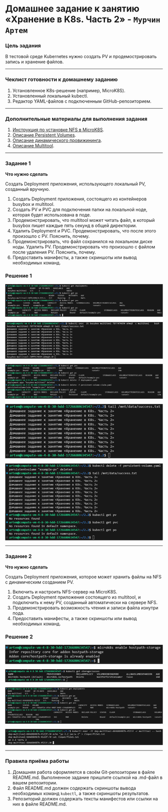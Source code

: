 # Домашнее задание к занятию «Хранение в K8s. Часть 2» - `Мурчин Артем`

### Цель задания

В тестовой среде Kubernetes нужно создать PV и продемострировать запись и хранение файлов.

------

### Чеклист готовности к домашнему заданию

1. Установленное K8s-решение (например, MicroK8S).
2. Установленный локальный kubectl.
3. Редактор YAML-файлов с подключенным GitHub-репозиторием.

------

### Дополнительные материалы для выполнения задания

1. [Инструкция по установке NFS в MicroK8S](https://microk8s.io/docs/nfs). 
2. [Описание Persistent Volumes](https://kubernetes.io/docs/concepts/storage/persistent-volumes/). 
3. [Описание динамического провижининга](https://kubernetes.io/docs/concepts/storage/dynamic-provisioning/). 
4. [Описание Multitool](https://github.com/wbitt/Network-MultiTool).

------

### Задание 1

**Что нужно сделать**

Создать Deployment приложения, использующего локальный PV, созданный вручную.

1. Создать Deployment приложения, состоящего из контейнеров busybox и multitool.
2. Создать PV и PVC для подключения папки на локальной ноде, которая будет использована в поде.
3. Продемонстрировать, что multitool может читать файл, в который busybox пишет каждые пять секунд в общей директории. 
4. Удалить Deployment и PVC. Продемонстрировать, что после этого произошло с PV. Пояснить, почему.
5. Продемонстрировать, что файл сохранился на локальном диске ноды. Удалить PV.  Продемонстрировать что произошло с файлом после удаления PV. Пояснить, почему.
5. Предоставить манифесты, а также скриншоты или вывод необходимых команд.

### Решение 1

![](https://github.com/artmur1/22-2.2-K8S/blob/main/img/22-2_2-01-01.png)

![](https://github.com/artmur1/22-2.2-K8S/blob/main/img/22-2_2-01-02.png)

![](https://github.com/artmur1/22-2.2-K8S/blob/main/img/22-2_2-01-03.png)

![](https://github.com/artmur1/22-2.2-K8S/blob/main/img/22-2_2-01-04.png)

![](https://github.com/artmur1/22-2.2-K8S/blob/main/img/22-2_2-01-05.png)

------

### Задание 2

**Что нужно сделать**

Создать Deployment приложения, которое может хранить файлы на NFS с динамическим созданием PV.

1. Включить и настроить NFS-сервер на MicroK8S.
2. Создать Deployment приложения состоящего из multitool, и подключить к нему PV, созданный автоматически на сервере NFS.
3. Продемонстрировать возможность чтения и записи файла изнутри пода. 
4. Предоставить манифесты, а также скриншоты или вывод необходимых команд.

### Решение 2

![](https://github.com/artmur1/22-2.2-K8S/blob/main/img/22-2_2-02-01.png)

![](https://github.com/artmur1/22-2.2-K8S/blob/main/img/22-2_2-02-02.png)

![](https://github.com/artmur1/22-2.2-K8S/blob/main/img/22-2_2-02-03.png)

![](https://github.com/artmur1/22-2.2-K8S/blob/main/img/22-2_2-02-04.png)

------

### Правила приёма работы

1. Домашняя работа оформляется в своём Git-репозитории в файле README.md. Выполненное задание пришлите ссылкой на .md-файл в вашем репозитории.
2. Файл README.md должен содержать скриншоты вывода необходимых команд `kubectl`, а также скриншоты результатов.
3. Репозиторий должен содержать тексты манифестов или ссылки на них в файле README.md.
